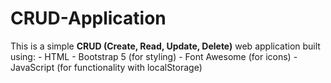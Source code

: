 # CRUD-Application
This is a simple **CRUD (Create, Read, Update, Delete)** web application built using: - HTML - Bootstrap 5 (for styling) - Font Awesome (for icons) - JavaScript (for functionality with localStorage)
